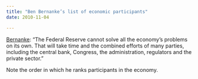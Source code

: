 ```yaml
---
title: "Ben Bernanke’s list of economic participants"
date: 2010-11-04

---
```


[Bernanke](http://www.washingtonpost.com/wp-dyn/content/article/2010/11/03/AR2010110307372.html):
“The Federal Reserve cannot solve all the economy’s problems on its own. That will take time and the combined efforts of many parties, including the central bank, Congress, the administration, regulators and the private sector.”

Note the order in which he ranks participants in the economy.
